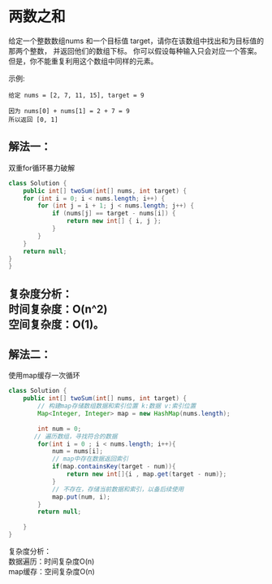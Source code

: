 # 两数之和   

给定一个整数数组nums 和一个目标值 target，请你在该数组中找出和为目标值的那两个整数，
并返回他们的数组下标。
你可以假设每种输入只会对应一个答案。但是，你不能重复利用这个数组中同样的元素。

示例:
```
给定 nums = [2, 7, 11, 15], target = 9

因为 nums[0] + nums[1] = 2 + 7 = 9
所以返回 [0, 1]
```

## 解法一：
双重for循环暴力破解
```java
class Solution {
    public int[] twoSum(int[] nums, int target) {
    for (int i = 0; i < nums.length; i++) {
        for (int j = i + 1; j < nums.length; j++) {
            if (nums[j] == target - nums[i]) {
                return new int[] { i, j };
            }
        }
    }
    return null;
}
}
```

复杂度分析：   
时间复杂度：O(n^2)   
空间复杂度：O(1)。
---
## 解法二：    
使用map缓存一次循环
```java
class Solution {
    public int[] twoSum(int[] nums, int target) {
        // 构建map存储数组数据和索引位置 k:数据 v:索引位置
        Map<Integer, Integer> map = new HashMap(nums.length);
        
        int num = 0;
       // 遍历数组，寻找符合的数据
        for(int i = 0 ; i < nums.length; i++){
            num = nums[i];
            // map中存在数据返回索引
            if(map.containsKey(target - num)){
                return new int[]{i , map.get(target - num)};
            }
            // 不存在，存储当前数据和索引，以备后续使用
            map.put(num, i);
        }
        return null;
        
    }
}
```   

复杂度分析：   
数据遍历：时间复杂度O(n)   
map缓存：空间复杂度O(n)
